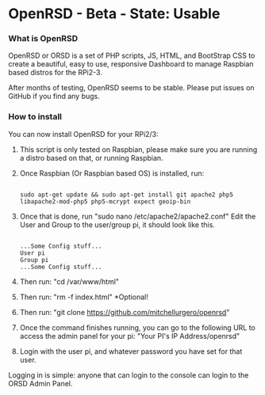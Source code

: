 # OpenRSD - Beta - State: Usable

### What is OpenRSD
OpenRSD or ORSD is a set of PHP scripts, JS, HTML, and BootStrap CSS to create a beautiful, easy to use, responsive Dashboard to manage Raspbian based distros for the RPi2-3.

After months of testing, OpenRSD seems to be stable. Please put issues on GitHub if you find any bugs. 


### How to install
You can now install OpenRSD for your RPi2/3:

1. This script is only tested on Raspbian, please make sure you are running a distro based on that, or running Raspbian.
2. Once Raspbian (Or Raspbian based OS) is installed, run:
	
	```
	
	sudo apt-get update && sudo apt-get install git apache2 php5 libapache2-mod-php5 php5-mcrypt expect geoip-bin
	
	```
	
3. Once that is done, run "sudo nano /etc/apache2/apache2.conf" Edit the User and Group to the user/group pi, it should look like this.
	

	```
	
	...Some Config stuff...
	User pi
	Group pi
	...Some Config stuff...
	
	```

4. Then run: "cd /var/www/html"
5. Then run: "rm -f index.html" *Optional!
6. Then run: "git clone https://github.com/mitchellurgero/openrsd"
7. Once the command finishes running, you can go to the following URL to access the admin panel for your pi: "Your PI's IP Address/openrsd"
8. Login with the user pi, and whatever password you have set for that user.

Logging in is simple: anyone that can login to the console can login to the ORSD Admin Panel.

